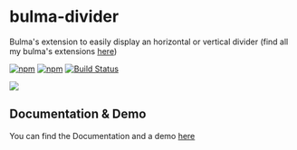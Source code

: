 # bulma-divider
Bulma's extension to easily display an horizontal or vertical divider
(find all my bulma's extensions [here](https://wikiki.github.io/))

[![npm](https://img.shields.io/npm/v/bulma-divider.svg)](https://www.npmjs.com/package/bulma-divider)
[![npm](https://img.shields.io/npm/dm/bulma-divider.svg)](https://www.npmjs.com/package/bulma-divider)
[![Build Status](https://travis-ci.org/Wikiki/bulma-divider.svg?branch=master)](https://travis-ci.org/Wikiki/bulma-divider)

<img src="https://img4.hostingpics.net/pics/552370ScreenShot20170809at203028.png">

Documentation & Demo
---
You can find the Documentation and a demo [here](https://wikiki.github.io/layout/divider/)
